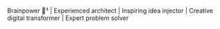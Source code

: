 Brainpower 🧠³ | Experienced architect | Inspiring idea injector | Creative digital transformer | Expert problem solver


<!---
h00g/h00g is a ✨ special ✨ repository because its `README.md` (this file) appears on your GitHub profile.
You can click the Preview link to take a look at your changes.
--->
